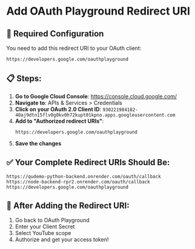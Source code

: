 # Add OAuth Playground Redirect URI

## 🔧 **Required Configuration**

You need to add this redirect URI to your OAuth client:

```
https://developers.google.com/oauthplayground
```

## 📋 **Steps:**

1. **Go to Google Cloud Console**: https://console.cloud.google.com/
2. **Navigate to**: APIs & Services > Credentials
3. **Click on your OAuth 2.0 Client ID**: `930221984182-40aj9dtn15flv0g0kv0h72kupt01kpno.apps.googleusercontent.com`
4. **Add to "Authorized redirect URIs"**:
   ```
   https://developers.google.com/oauthplayground
   ```
5. **Save the changes**

## ✅ **Your Complete Redirect URIs Should Be:**

```
https://qudemo-python-backend.onrender.com/oauth/callback
https://node-backend-rpr2.onrender.com/oauth/callback
https://developers.google.com/oauthplayground
```

## 🎯 **After Adding the Redirect URI:**

1. Go back to OAuth Playground
2. Enter your Client Secret
3. Select YouTube scope
4. Authorize and get your access token! 